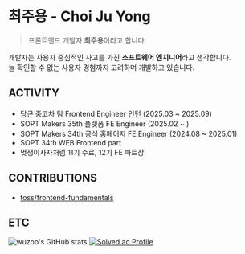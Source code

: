# 최주용 - Choi Ju Yong

> 프론트엔드 개발자 **최주용**이라고 합니다.

개발자는 사용자 중심적인 사고를 가진 <strong>소프트웨어 엔지니어</strong>라고 생각합니다. <br />
늘 확인할 수 없는 사용자 경험까지 고려하며 개발하고 있습니다.

## ACTIVITY
- 당근 중고차 팀 Frontend Engineer 인턴 (2025.03 ~ 2025.09)
- SOPT Makers 35th 플랫폼 FE Engineer (2025.02 ~ )
- SOPT Makers 34th 공식 홈페이지 FE Engineer (2024.08 ~ 2025.01)
- SOPT 34th WEB Frontend part
- 멋쟁이사자처럼 11기 수료, 12기 FE 파트장

## CONTRIBUTIONS
- [toss/frontend-fundamentals](https://github.com/toss/frontend-fundamentals/pull/101)

## ETC

![wuzoo's GitHub stats](https://github-readme-stats.vercel.app/api?username=wuzoo&include_all_commits=True&show_icons=true&theme=dark)
[![Solved.ac Profile](http://mazassumnida.wtf/api/v2/generate_badge?boj=jeon2308)](https://solved.ac/jeon2308/)

<!--
**wuzoo/wuzoo** is a ✨ _special_ ✨ repository because its `README.md` (this file) appears on your GitHub profile.

Here are some ideas to get you started:

- 🔭 I’m currently working on ...
- 🌱 I’m currently learning ...
- 👯 I’m looking to collaborate on ...
- 🤔 I’m looking for help with ...
- 💬 Ask me about ...
- 📫 How to reach me: ...
- 😄 Pronouns: ...
- ⚡ Fun fact: ...
-->
